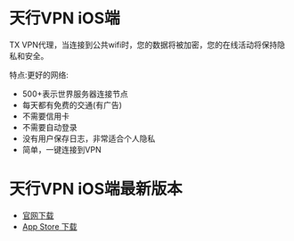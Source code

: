 # 天行VPN iOS端
TX VPN代理，当连接到公共wifi时，您的数据将被加密，您的在线活动将保持隐私和安全。

特点:更好的网络:
* 500+表示世界服务器连接节点
* 每天都有免费的交通(有广告)
* 不需要信用卡
* 不需要自动登录
* 没有用户保存日志，非常适合个人隐私
* 简单，一键连接到VPN

# 天行VPN iOS端最新版本

* [官网下载](https://www.txvpnapp.com/shareios.html?type=appstore)
* [App Store 下载](https://itunes.apple.com/app/id1456984674)

